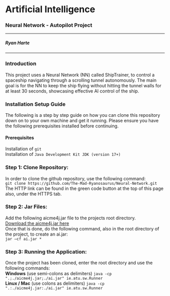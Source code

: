 # **Artificial Intelligence**

### Neural Network - Autopilot Project

---

##### Ryan Harte

---

### **Introduction**

This project uses a Neural Network (NN) called ShipTrainer, to control a spaceship navigating through a scrolling tunnel autonomously. The main goal is for the NN to keep the ship flying without hitting the tunnel walls for at least 30 seconds, showcasing effective AI control of the ship.

### **Installation Setup Guide**

The following is a step by step guide on how you can clone this repository down on to your own machine and get it running. Please ensure you have the following prerequisites installed before continuing.

#### **Prerequisites**

Installation of `git` <br>
Installation of `Java Development Kit JDK (version 17+)`<br>

### **Step 1: Clone Repository:**

In order to clone the github repository, use the following command:<br>
`git clone https://github.com/The-Mad-Ryanosaurus/Neural-Network.git`<br>
The HTTP link can be found in the green code button at the top of this page also, under the HTTPS tab.

### **Step 2: Jar Files:**

Add the following aicme4j.jar file to the projects root directory.<br>
[Download the aicme4j.jar here](https://drive.google.com/file/d/1idkDpnAcCP_OnjjlShZEGK4zfp6_isJs/view?usp=drive_link)
<br>
Once that is done, do the following command, also in the root directory of the project, to create an ai.jar:<br>
`jar –cf ai.jar *`
<br>

### **Step 3: Running the Application:**

Once the project has been cloned, enter the root directory and use the following commands:<br>
**Windows** (use semi-colons as delimiters)
`java -cp ".;./aicme4j.jar;./ai.jar" ie.atu.sw.Runner`
<br>
**Linux / Mac** (use colons as delimiters)
`java -cp ".:./aicme4j.jar:./ai.jar" ie.atu.sw.Runner`
